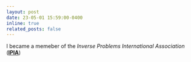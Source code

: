 ```yaml
---
layout: post
date: 23-05-01 15:59:00-0400
inline: true
related_posts: false
---
```


I became a memeber of the *Inverse Problems International Association* (**[IPIA](https://www.ipia.site)**)
